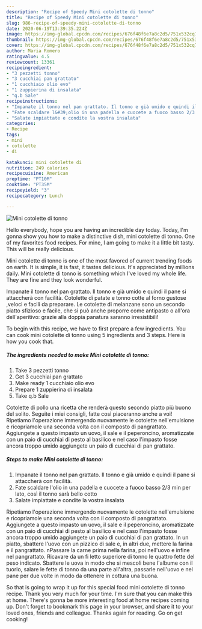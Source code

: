 ```yaml
---
description: "Recipe of Speedy Mini cotolette di tonno"
title: "Recipe of Speedy Mini cotolette di tonno"
slug: 986-recipe-of-speedy-mini-cotolette-di-tonno
date: 2020-06-19T13:39:35.224Z
image: https://img-global.cpcdn.com/recipes/676f48f6e7a8c2d5/751x532cq70/mini-cotolette-di-tonno-recipe-main-photo.jpg
thumbnail: https://img-global.cpcdn.com/recipes/676f48f6e7a8c2d5/751x532cq70/mini-cotolette-di-tonno-recipe-main-photo.jpg
cover: https://img-global.cpcdn.com/recipes/676f48f6e7a8c2d5/751x532cq70/mini-cotolette-di-tonno-recipe-main-photo.jpg
author: Maria Romero
ratingvalue: 4.5
reviewcount: 13361
recipeingredient:
- "3 pezzetti tonno"
- "3 cucchiai pan grattato"
- "1 cucchiaio olio evo"
- "1 zuppierina di insalata"
- "q.b Sale"
recipeinstructions:
- "Impanate il tonno nel pan grattato. Il tonno e già umido e quindi il pane si attaccherà con facilità."
- "Fate scaldare l&#39;olio in una padella e cuocete a fuoco basso 2/3 min per lato, così il tonno sarà bello cotto"
- "Salate impiattate e condite la vostra insalata"
categories:
- Recipe
tags:
- mini
- cotolette
- di

katakunci: mini cotolette di 
nutrition: 249 calories
recipecuisine: American
preptime: "PT10M"
cooktime: "PT35M"
recipeyield: "3"
recipecategory: Lunch

---
```



![Mini cotolette di tonno](https://img-global.cpcdn.com/recipes/676f48f6e7a8c2d5/751x532cq70/mini-cotolette-di-tonno-recipe-main-photo.jpg)

Hello everybody, hope you are having an incredible day today. Today, I'm gonna show you how to make a distinctive dish, mini cotolette di tonno. One of my favorites food recipes. For mine, I am going to make it a little bit tasty. This will be really delicious.

Mini cotolette di tonno is one of the most favored of current trending foods on earth. It is simple, it is fast, it tastes delicious. It's appreciated by millions daily. Mini cotolette di tonno is something which I've loved my whole life. They are fine and they look wonderful.

Impanate il tonno nel pan grattato. Il tonno e già umido e quindi il pane si attaccherà con facilità. Cotolette di patate e tonno cotte al forno gustose ,veloci e facili da preparare. Le cotolette di melanzane sono un secondo piatto sfizioso e facile, che si può anche proporre come antipasto o all&#39;ora dell&#39;aperitivo: grazie alla doppia panatura saranno irresistibili!


To begin with this recipe, we have to first prepare a few ingredients. You can cook mini cotolette di tonno using 5 ingredients and 3 steps. Here is how you cook that.

<!--inarticleads1-->

##### The ingredients needed to make Mini cotolette di tonno:

1. Take 3 pezzetti tonno
1. Get 3 cucchiai pan grattato
1. Make ready 1 cucchiaio olio evo
1. Prepare 1 zuppierina di insalata
1. Take q.b Sale


Cotolette di pollo una ricetta che renderà questo secondo piatto più buono del solito. Seguite i miei consigli, fatte così piaceranno anche a voi! Ripetiamo l&#39;operazione immergendo nuovamente le cotolette nell&#39;emulsione e ricopriamole una seconda volta con il composto di pangrattato. Aggiungete a questo impasto un uovo, il sale e il peperoncino, aromatizzate con un paio di cucchiai di pesto al basilico e nel caso l&#39;impasto fosse ancora troppo umido aggiungete un paio di cucchiai di pan grattato. 

<!--inarticleads2-->

##### Steps to make Mini cotolette di tonno:

1. Impanate il tonno nel pan grattato. Il tonno e già umido e quindi il pane si attaccherà con facilità.
1. Fate scaldare l&#39;olio in una padella e cuocete a fuoco basso 2/3 min per lato, così il tonno sarà bello cotto
1. Salate impiattate e condite la vostra insalata


Ripetiamo l&#39;operazione immergendo nuovamente le cotolette nell&#39;emulsione e ricopriamole una seconda volta con il composto di pangrattato. Aggiungete a questo impasto un uovo, il sale e il peperoncino, aromatizzate con un paio di cucchiai di pesto al basilico e nel caso l&#39;impasto fosse ancora troppo umido aggiungete un paio di cucchiai di pan grattato. In un piatto, sbattere l&#39;uovo con un pizzico di sale e, in altri due, mettere la farina e il pangrattato. nPassare la carne prima nella farina, poi nell&#39;uovo e infine nel pangrattato. Ricavare da un fi letto superiore di tonno le quattro fette del peso indicato. Sbattere le uova in modo che si mescoli bene l&#39;albume con il tuorlo, salare le fette di tonno da una parte all&#39;altra, passarle nell&#39;uovo e nel pane per due volte in modo da ottenere in cottura una buona. 

So that is going to wrap it up for this special food mini cotolette di tonno recipe. Thank you very much for your time. I'm sure that you can make this at home. There's gonna be more interesting food at home recipes coming up. Don't forget to bookmark this page in your browser, and share it to your loved ones, friends and colleague. Thanks again for reading. Go on get cooking!

